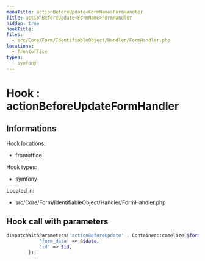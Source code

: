 ```yaml
---
menuTitle: actionBeforeUpdate<FormName>FormHandler
Title: actionBeforeUpdate<FormName>FormHandler
hidden: true
hookTitle: 
files:
  - src/Core/Form/IdentifiableObject/Handler/FormHandler.php
locations:
  - frontoffice
types:
  - symfony
---
```


# Hook : actionBeforeUpdate<FormName>FormHandler

## Informations

Hook locations: 
  - frontoffice

Hook types: 
  - symfony

Located in: 
  - src/Core/Form/IdentifiableObject/Handler/FormHandler.php

## Hook call with parameters

```php
dispatchWithParameters('actionBeforeUpdate' . Container::camelize($form->getName()) . 'FormHandler', [
            'form_data' => &$data,
            'id' => $id,
        ]);
```